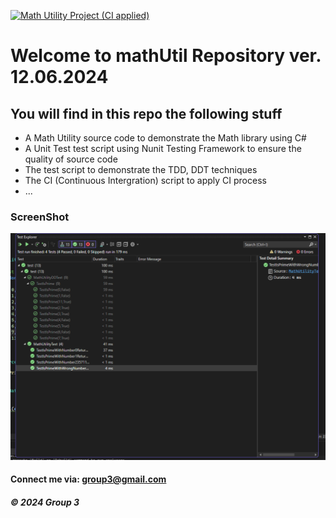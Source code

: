 [![Math Utility Project (CI applied)](https://github.com/dangto439/SWT_GiaoLANG/actions/workflows/dotnet-desktop.yml/badge.svg)](https://github.com/dangto439/SWT_GiaoLANG/actions/workflows/dotnet-desktop.yml)

# Welcome to  mathUtil Repository ver. 12.06.2024

## You will find in this repo the following stuff

* A Math Utility source code to demonstrate the Math library using C# 
* A Unit Test test script using Nunit Testing Framework to ensure the quality of source code
* The test script to demonstrate the TDD, DDT techniques
* The CI (Continuous Intergration) script to apply CI process
* ...

### ScreenShot
![Source code and Unit Test](https://github.com/dangto439/SWT_GiaoLANG/blob/main/sceenShot/image.png)

#### Connect me via: group3@gmail.com

##### &#169; 2024 Group 3

